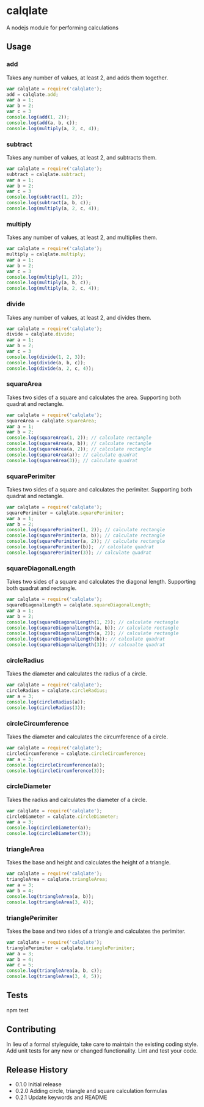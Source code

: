 # calqlate
A nodejs module for performing calculations

## Usage
### add
Takes any number of values, at least 2, and adds them together.
```javascript
var calqlate = require('calqlate');
add = calqlate.add;
var a = 1;
var b = 2;
var c = 3
console.log(add(1, 2));
console.log(add(a, b, c));
console.log(multiply(a, 2, c, 4));
```
### subtract
Takes any number of values, at least 2, and subtracts them.
```javascript
var calqlate = require('calqlate');
subtract = calqlate.subtract;
var a = 1;
var b = 2;
var c = 3
console.log(subtract(1, 2));
console.log(subtract(a, b, c));
console.log(multiply(a, 2, c, 4));
```
### multiply
Takes any number of values, at least 2, and multiplies them.
```javascript
var calqlate = require('calqlate');
multiply = calqlate.multiply;
var a = 1;
var b = 2;
var c = 3
console.log(multiply(1, 2));
console.log(multiply(a, b, c));
console.log(multiply(a, 2, c, 4));
```
### divide
Takes any number of values, at least 2, and divides them.
```javascript
var calqlate = require('calqlate');
divide = calqlate.divide;
var a = 1;
var b = 2;
var c = 3
console.log(divide(1, 2, 3));
console.log(divide(a, b, c));
console.log(divide(a, 2, c, 4));
```
### squareArea
Takes two sides of a square and calculates the area. Supporting both quadrat and rectangle.
```javascript
var calqlate = require('calqlate');
squareArea = calqlate.squareArea;
var a = 1;
var b = 2;
console.log(squareArea(1, 2)); // calculate rectangle
console.log(squareArea(a, b)); // calculate rectangle
console.log(squareArea(a, 2)); // calculate rectangle
console.log(squareArea(a)); // calculate quadrat
console.log(squareArea(3)); // calculate quadrat
```
### squarePerimiter
Takes two sides of a square and calculates the perimiter. Supporting both quadrat and rectangle.
```javascript
var calqlate = require('calqlate');
squarePerimiter = calqlate.squarePerimiter;
var a = 1;
var b = 2;
console.log(squarePerimiter(1, 2)); // calculate rectangle
console.log(squarePerimiter(a, b)); // calculate rectangle
console.log(squarePerimiter(a, 2)); // calculate rectangle
console.log(squarePerimiter(b));  // calculate quadrat
console.log(squarePerimiter(3)); // calculate quadrat
```
### squareDiagonalLength
Takes two sides of a square and calculates the diagonal length. Supporting both quadrat and rectangle.
```javascript
var calqlate = require('calqlate');
squareDiagonalLength = calqlate.squareDiagonalLength;
var a = 1;
var b = 2;
console.log(squareDiagonalLength(1, 2)); // calculate rectangle
console.log(squareDiagonalLength(a, b)); // calculate rectangle
console.log(squareDiagonalLength(a, 2)); // calculate rectangle
console.log(squareDiagonalLength(b)); // calculate quadrat
console.log(squareDiagonalLength(3)); // calcualte quadrat
```
### circleRadius
Takes the diameter and calculates the radius of a circle.
```javascript
var calqlate = require('calqlate');
circleRadius = calqlate.circleRadius;
var a = 3;
console.log(circleRadius(a));
console.log(circleRadius(3));
```
### circleCircumference
Takes the diameter and calculates the circumference of a circle.
```javascript
var calqlate = require('calqlate');
circleCircumference = calqlate.circleCircumference;
var a = 3;
console.log(circleCircumference(a));
console.log(circleCircumference(3));
```
### circleDiameter
Takes the radius and calculates the diameter of a circle.
```javascript
var calqlate = require('calqlate');
circleDiameter = calqlate.circleDiameter;
var a = 3;
console.log(circleDiameter(a));
console.log(circleDiameter(3));
```
### triangleArea
Takes the base and height and calculates the height of a triangle.
```javascript
var calqlate = require('calqlate');
triangleArea = calqlate.triangleArea;
var a = 3;
var b = 4;
console.log(triangleArea(a, b));
console.log(triangleArea(3, 4));
```
### trianglePerimiter
Takes the base and two sides of a triangle and calculates the perimiter.
```javascript
var calqlate = require('calqlate');
trianglePerimiter = calqlate.trianglePerimiter;
var a = 3;
var b = 4;
var c = 5;
console.log(triangleArea(a, b, c));
console.log(triangleArea(3, 4, 5));
```

## Tests

npm test

## Contributing

In lieu of a formal styleguide, take care to maintain the existing coding style.
Add unit tests for any new or changed functionality. Lint and test your code.

## Release History

* 0.1.0 Initial release
* 0.2.0 Adding circle, triangle and square calculation formulas
* 0.2.1 Update keywords and README
